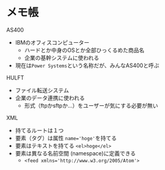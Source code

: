 # メモ帳

AS400
- IBMのオフィスコンピューター
  - ハードとか中身のOSとか全部ひっくるめた商品名
  - 企業の基幹システムに使われる
- 現在は`Power Systems`という名称だが、みんなAS400と呼ぶ

HULFT
- ファイル転送システム
- 企業のデータ連携に使われる
  - 形式（ftpかsftpか...）をユーザーが気にする必要が無い

XML

- 持てるルートは１つ
- 要素（タグ）は属性 `name='hoge'`を持てる
- 要素はテキストを持てる `<el>hoge</el>`
- 要素は異なる名前空間 (namespace)に定義できる
  - `<feed xmlns='http://www.w3.org/2005/Atom'>`
